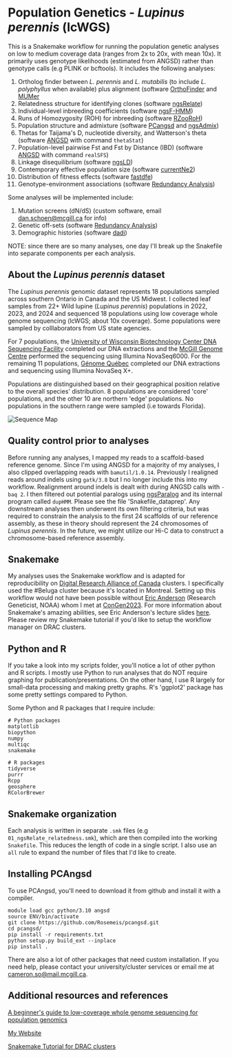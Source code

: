 # Population Genetics - _Lupinus perennis_ (lcWGS)

This is a Snakemake workflow for running the population genetic analyses on low to medium coverage data (ranges from 2x to 20x, with mean 10x). It primarily uses genotype likelihoods (estimated from ANGSD) rather than genotype calls (e.g PLINK or bcftools). It includes the following analyses:

1. Ortholog finder between _L. perennis_ and _L. mutabilis_ (to include _L. polyphyllus_ when available) plus alignment (software [OrthoFinder](https://github.com/davidemms/OrthoFinder) and [MUMer](https://mummer4.github.io/)
2. Relatedness structure for identifying clones (software [ngsRelate](https://github.com/ANGSD/NgsRelate))
3. Individual-level inbreeding coefficients (software [ngsF-HMM](https://github.com/fgvieira/ngsF-HMM))
4. Runs of Homozygosity (ROH) for inbreeding (software [RZooRoH](https://cran.r-project.org/web/packages/RZooRoH/index.html))
5. Population structure and admixture (software [PCangsd](https://github.com/Rosemeis/pcangsd) and [ngsAdmix](https://github.com/aalbrechtsen/NGSadmix?tab=readme-ov-file))
6. Thetas for Taijama's D, nucleotide diversity, and Watterson's theta (software [ANGSD](https://github.com/ANGSD/angsd) with command `thetaStat`) 
7. Population-level pairwise Fst and Fst by Distance (IBD) (software [ANGSD](https://github.com/ANGSD/angsd) with command `realSFS`)
8. Linkage disequilibrium (software [ngsLD](https://github.com/fgvieira/ngsLD))
9. Contemporary effective population size (software [currentNe2](https://github.com/esrud/currentNe2))
10. Distribution of fitness effects (software [fastdfe](https://fastdfe.readthedocs.io/en/latest/))
11. Genotype-environment associations (software [Redundancy Analysis](https://github.com/Capblancq/RDA-landscape-genomics))

Some analyses will be implemented include:

1. Mutation screens (dN/dS) (custom software, email dan.schoen@mcgill.ca for info)
2. Genetic off-sets (software [Redundancy Analysis](https://github.com/Capblancq/RDA-landscape-genomics))
3. Demographic histories (software [dadi](https://dadi.readthedocs.io/en/latest/))

NOTE: since there are so many analyses, one day I'll break up the Snakefile into separate components per each analysis.

## About the _Lupinus perennis_ dataset

The _Lupinus perennis_ genomic dataset represents 18 populations sampled across southern Ontario in Canada and the US Midwest. I collected leaf samples from 22+ Wild lupine (_Lupinus perennis_) populations in 2022, 2023, and 2024 and sequenced 18 populations using low coverage whole genome sequencing (lcWGS; about 10x coverage). Some populations were sampled by colllaborators from US state agencies. 

For 7 populations, the [University of Wisconsin Biotechnology Center DNA Sequencing Facility](https://dnaseq.biotech.wisc.edu/) completed our DNA extractions and the [McGill Genome Centre](https://www.mcgillgenomecentre.ca/) performed the sequencing using Illumina NovaSeq6000. For the remaining 11 populations, [Génome Québec](https://genomequebec.com/en/) completed our DNA extractions and sequencing using Illumina NovaSeq X+. 

Populations are distinguished based on their geographical position relative to the overall species' distribution. 8 populations are considered 'core' populations, and the other 10 are northern 'edge' populations. No populations in the southern range were sampled (i.e towards Florida). 

![Sequence Map](https://github.com/socameron/lcwgs-lupine/blob/f8d73f7020cf4419618df976f589a47877c65d3b/GEA_sampling_figure.svg)

## Quality control prior to analyses

Before running any analyses, I mapped my reads to a scaffold-based reference genome. Since I'm using ANGSD for a majority of my analyses, I also clipped overlapping reads with `bamutil/1.0.14`. Previously I realigned reads around indels using `gatk/3.8` but I no longer include this into my workflow. Realignment around indels is dealt with during ANGSD calls with `-baq 2`. I then filtered out potential paralogs using [ngsParalog](https://github.com/tplinderoth/ngsParalog) and its internal program called `dupHMM`. Please see the file 'Snakefile_dataprep'. Any downstream analyses then underwent its own filtering criteria, but was required to constrain the analysis to the first 24 scaffolds of our reference assembly, as these in theory should represent the 24 chromosomes of _Lupinus perennis_. In the future, we might utilize our Hi-C data to construct a chromosome-based reference assembly. 

## Snakemake

My analyses uses the Snakemake workflow and is adapted for reproducibility on [Digital Research Alliance of Canada](alliancecan.ca/en) clusters. I specifically used the #Beluga cluster because it's located in Montreal. Setting up this workflow would not have been possible without [Eric Anderson](https://github.com/eriqande/mega-lcwgs-pw-fst-snakeflow) (Research Geneticist, NOAA) whom I met at [ConGen2023](https://www.umt.edu/ces/conferences/congen/). For more information about Snakemake's amazing abilities, see Eric Anderson's lecture slides [here](https://eriqande.github.io/con-gen-2023/slides/snake-slides.html#/section). Please review my Snakemake tutorial if you'd like to setup the workflow manager on DRAC clusters.

## Python and R

If you take a look into my scripts folder, you'll notice a lot of other python and R scripts. I mostly use Python to run analyses that do NOT require graphing for publication/presentations. On the other hand, I use R largely for small-data processing and making pretty graphs. R's 'ggplot2' package has some pretty settings compared to Python. 

Some Python and R packages that I require include:

```
# Python packages
matplotlib
biopython
numpy
multiqc
snakemake

# R packages
tidyverse
purrr
Rcpp
geosphere
RColorBrewer

```


## Snakemake organization

Each analysis is written in separate `.smk` files (e.g `01_ngsRelate_relatedness.smk`), which are then compiled into the working `Snakefile`. This reduces the length of code in a single script. I also use an `all` rule to expand the number of files that I'd like to create.

## Installing PCAngsd

To use PCAngsd, you'll need to download it from github and install it with a compiler. 

```
module load gcc python/3.10 angsd
source ENV/bin/activate
git clone https://github.com/Rosemeis/pcangsd.git
cd pcangsd/
pip install -r requirements.txt
python setup.py build_ext --inplace
pip install .
```

There are also a lot of other packages that need custom installation. If you need help, please contact your university/cluster services or email me at cameron.so@mail.mcgill.ca.

## Additional resources and references

[A beginner's guide to low-coverage whole genome sequencing for population genomics](https://onlinelibrary.wiley.com/doi/abs/10.1111/mec.16077)

[My Website](https://www.cameronso.ca)

[Snakemake Tutorial for DRAC clusters](https://github.com/socameron/snakemake-tutorial)

